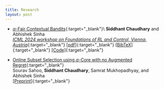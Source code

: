 ```yaml
---
title: Research
layout: post
---
```


- [$\alpha$-Fair Contextual Bandits](https://openreview.net/forum?id=y0KQKrrgbC){:target="\_blank"}\\
**Siddhant Chaudhary** and Abhishek Sinha  
[*ICML 2024 workshop on Foundations of RL and Control, Vienna, Austria*](https://rl-control-theory.github.io/){:target="\_blank"}
[[pdf]](https://openreview.net/forum?id=y0KQKrrgbC){:target="\_blank"} [[BibTeX]](/assets/bibtex/icml2024.bib){:target="\_blank"} [[Code]](https://github.com/codetalker7/contextual-alpha-fair-bandits){:target="\_blank"}

- [Online Subset Selection using $\alpha$-Core with no Augmented Regret](https://arxiv.org/abs/2209.14222){:target="\_blank"}  
Sourav Sahoo, **Siddhant Chaudhary**, Samrat Mukhopadhyay, and Abhishek Sinha  
[[Preprint]](https://arxiv.org/abs/2209.14222){:target="\_blank"}
